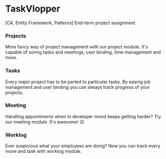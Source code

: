 # TaskVlopper
[C#, Entity Framework, Patterns] End-term project assignment

### Projects

More fancy way of project management with our project module. It's capable of soring tasks and meetings, user binding, time management and more.

### Tasks

Every major project has to be parted to particular tasks. By easing job management and user binding you can always track progress of your projects.

### Meeting

Handling appointments when in developer mood keeps getting harder? Try our meeting module. It's awesome! :wink:

### Worklog

Ever suspicious what your employees are doing? Now you can track every move and task with worklog module.
